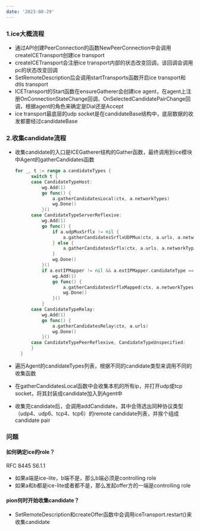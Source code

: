 ```yaml
---
date: '2023-08-29'
---
```

### 1.ice大概流程

- 通过API创建PeerConnection的函数NewPeerConnection中会调用createICETransport创建ice transport
- createICETransport会注册ice transport内部的状态改变回调，该回调会调用pc的状态改变回调
- SetRemoteDescription后会调用startTransports函数开启ice transport和dtls transport
- ICETransport的Start函数在ensureGatherer会创建ice agent，在agent上注册OnConnectionStateChange回调、OnSelectedCandidatePairChange回调，根据agent的角色来确定是Dial还是Accept
- ice transport最底层的udp socket是在candidateBase结构中，底层数据的收发都要经过candidateBase

### 2.收集candidate流程

- 收集candidate的入口是ICEGatherer结构的Gather函数，最终调用到ice模块中Agent的gatherCandidates函数

  ```go
  for _, t := range a.candidateTypes {
  		switch t {
  		case CandidateTypeHost:
  			wg.Add(1)
  			go func() {
  				a.gatherCandidatesLocal(ctx, a.networkTypes)
  				wg.Done()
  			}()
  		case CandidateTypeServerReflexive:
  			wg.Add(1)
  			go func() {
  				if a.udpMuxSrflx != nil {
  					a.gatherCandidatesSrflxUDPMux(ctx, a.urls, a.networkTypes)
  				} else {
  					a.gatherCandidatesSrflx(ctx, a.urls, a.networkTypes)
  				}
  				wg.Done()
  			}()
  			if a.extIPMapper != nil && a.extIPMapper.candidateType == CandidateTypeServerReflexive {
  				wg.Add(1)
  				go func() {
  					a.gatherCandidatesSrflxMapped(ctx, a.networkTypes)
  					wg.Done()
  				}()
  			}
  		case CandidateTypeRelay:
  			wg.Add(1)
  			go func() {
  				a.gatherCandidatesRelay(ctx, a.urls)
  				wg.Done()
  			}()
  		case CandidateTypePeerReflexive, CandidateTypeUnspecified:
  		}
  	}
  ```
- 遍历Agent的candidateTypes列表，根据不同的candidate类型来调用不同的收集函数
- 在gatherCandidatesLocal函数中会收集本机的所有ip，并打开udp或tcp socket，将其封装成candidate加入到Agent中
- 收集完candidate后，会调用addCandidate，其中会筛选出同种协议类型（udp4、udp6、tcp4、tcp6）的remote candidate列表，并挨个组成candidate pair

### 问题

#### 如何确定ice的role？

RFC 8445 S6.1.1

- 如果a端是ice-lite，b端不是，那么b端必须是controlling role
- 如果a和b都是ice-lite或者都不是，那么发起offer方的一端是controlling role

#### pion何时开始收集candidate？

- SetRemoteDescription和createOffer函数中会调用iceTransport.restart()来收集candidate
